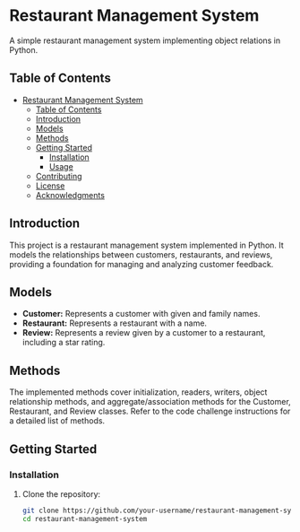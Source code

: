 # Restaurant Management System

A simple restaurant management system implementing object relations in Python.

## Table of Contents
- [Restaurant Management System](#restaurant-management-system)
  - [Table of Contents](#table-of-contents)
  - [Introduction](#introduction)
  - [Models](#models)
  - [Methods](#methods)
  - [Getting Started](#getting-started)
    - [Installation](#installation)
    - [Usage](#usage)
  - [Contributing](#contributing)
  - [License](#license)
  - [Acknowledgments](#acknowledgments)

## Introduction

This project is a restaurant management system implemented in Python. It models the relationships between customers, restaurants, and reviews, providing a foundation for managing and analyzing customer feedback.

## Models

- **Customer:** Represents a customer with given and family names.
- **Restaurant:** Represents a restaurant with a name.
- **Review:** Represents a review given by a customer to a restaurant, including a star rating.

## Methods

The implemented methods cover initialization, readers, writers, object relationship methods, and aggregate/association methods for the Customer, Restaurant, and Review classes. Refer to the code challenge instructions for a detailed list of methods.

## Getting Started

### Installation

1. Clone the repository:

   ```bash
   git clone https://github.com/your-username/restaurant-management-system.git
   cd restaurant-management-system
